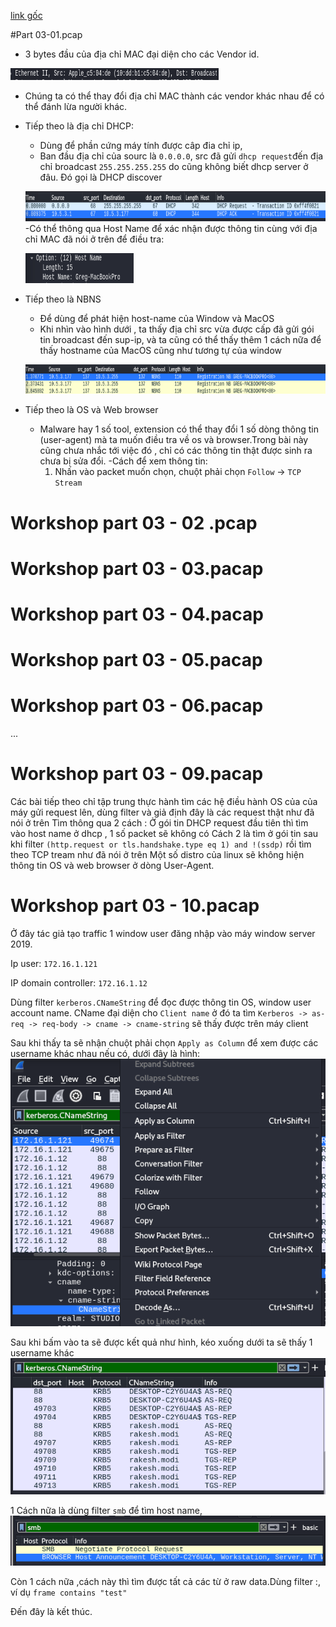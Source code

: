 
[link gốc](https://www.youtube.com/watch?v=S-ny315TOyk&t=139s)

#Part 03-01.pcap

- 3 bytes đầu của địa chỉ MAC đại diện cho các Vendor id.

![](images/2025-09-07-16-35-56.png)
- Chúng ta có thể thay đổi địa chỉ MAC thành các vendor khác nhau để có thể đánh lừa người khác.
- Tiếp theo là địa chỉ DHCP:
    - Dùng để phần cứng máy tính được câp đia chỉ ip,
    - Ban đầu địa chỉ của sourc là `0.0.0.0`, src đã gửi `dhcp request`đến địa chỉ broadcast `255.255.255.255` do cũng không biết dhcp server ở đâu. Đó gọi là DHCP discover
    
    ![](images/2025-09-07-16-31-57.png)
    -Có thể thông qua Host Name để xác nhận được thông tin cùng với địa chỉ MAC đã nói ở trên để điều tra:
    
    ![](images/2025-09-07-16-35-18.png)

- Tiếp theo là NBNS
    - Để dùng để phát hiện host-name của Window và MacOS
    - Khi nhìn vào hình dưới , ta thấy địa chỉ src vừa được cấp đã gửi gói tin broadcast đến sup-ip, và ta cũng có thể thấy thêm 1 cách nữa để thấy hostname của MacOS cũng như tương tự của window

    ![](images/2025-09-07-16-43-50.png)

- Tiếp theo là OS và Web browser
    - Malware hay 1 số tool, extension có thể thay đổi 1 số dòng thông tin (user-agent) mà ta muốn điều tra về os và browser.Trong bài này cũng chưa nhắc tới việc đó , chỉ có các thông tin thật được sinh ra chưa bị sửa đổi.
    -Cách để xem thông tin:
        1. Nhấn vào packet muốn chọn, chuột phải chọn `Follow` -> `TCP Stream`

# Workshop part 03 - 02 .pcap
# Workshop part 03 - 03.pacap
# Workshop part 03 - 04.pacap
# Workshop part 03 - 05.pacap
# Workshop part 03 - 06.pacap
...
# Workshop part 03 - 09.pacap

Các bài tiếp theo chỉ tập trung thực hành tìm các hệ điều hành OS của của máy gửi request lên, dùng filter và giả định đây là các request thật như đã nói ở trên
Tìm thông qua 2 cách :
     Ở gói tin DHCP request đầu tiên thì tìm vào host name ở dhcp , 1 số packet sẽ không có
    Cách 2 là tìm ở gói tin sau khi filter `(http.request or tls.handshake.type eq 1) and !(ssdp)` rồi tìm theo TCP tream như đã nói ở trên
Một số distro của linux sẽ không hiện thông tin OS và web browser ở dòng User-Agent.
# Workshop part 03 - 10.pacap
Ở đây tác giả tạo traffic 1 window user đăng nhập vào máy window server 2019.

Ip user: `172.16.1.121`

IP domain controller: `172.16.1.12`

Dùng filter `kerberos.CNameString` để đọc được thông tin OS, window user account name. CName đại diện cho `Client name` ở đó ta tìm `Kerberos -> as-req -> req-body -> cname -> cname-string` sẽ thấy được trên máy client

Sau khi thấy ta sẽ nhận chuột phải chọn `Apply as Column` để xem được các username khác nhau nếu có, dưới đây là hình:
![](images/2025-09-07-21-26-19.png)

Sau khi bấm vào ta sẽ được kết quả như hình, kéo xuống dưới ta sẽ thấy 1 username khác
![](images/2025-09-07-21-27-16.png)

1 Cách nữa là dùng filter `smb` để tìm host name,
![](images/2025-09-07-21-34-25.png)

Còn 1 cách nữa ,cách này thì tìm được tất cả các từ ở raw data.Dùng filter :, ví dụ `frame contains "test"`

Đến đây là kết thúc.